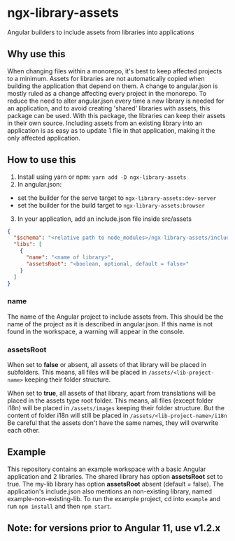 # ngx-library-assets

Angular builders to include assets from libraries into applications

## Why use this

When changing files within a monorepo, it's best to keep affected projects to a minimum.
Assets for libraries are not automatically copied when building the application that depend on them.
A change to angular.json is mostly ruled as a change affecting every project in the monorepo.
To reduce the need to alter angular.json every time a new library is needed for an application, and to avoid creating 'shared' libraries with assets, this package can be used.
With this package, the libraries can keep their assets in their own source.
Including assets from an existing library into an application is as easy as to update 1 file in that application, making it the only affected application.

## How to use this

1. Install using yarn or npm: `yarn add -D ngx-library-assets`
2. In angular.json:

* set the builder for the serve target to `ngx-library-assets:dev-server`
* set the builder for the build target to `ngx-library-assets:browser`

3. In your application, add an include.json file inside src/assets

```json
{
  "$schema": "<relative path to node_modules>/ngx-library-assets/include-schema.json",
  "libs": [
    {
      "name": "<name of library>",
      "assetsRoot": "<boolean, optional, default = false>"
    }
  ]
}
```

### name

The name of the Angular project to include assets from.
This should be the name of the project as it is described in angular.json.
If this name is not found in the workspace, a warning will appear in the console.

### assetsRoot

When set to **false** or absent, all assets of that library will be placed in subfolders.
This means, all files will be placed in `/assets/<lib-project-name>` keeping their folder structure.

When set to **true**, all assets of that library, apart from translations will be placed in the assets type root folder.
This means, all files (except folder i18n) will be placed in `/assets/images` keeping their folder structure.
But the content of folder i18n will still be placed in `/assets/<lib-project-name>/i18n`
Be careful that the assets don't have the same names, they will overwrite each other.

## Example

This repository contains an example workspace with a basic Angular application and 2 libraries.
The shared library has option **assetsRoot** set to true.
The my-lib library has option **assetsRoot** absent (default = false).
The application's include.json also mentions an non-existing library, named example-non-existing-lib.
To run the example project, cd into `example` and run `npm install` and then `npm start`.


## Note: for versions prior to Angular 11, use v1.2.x
